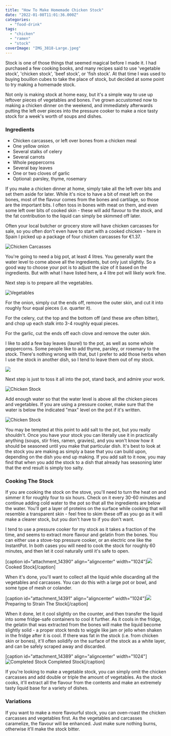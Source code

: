 ```yaml
---
title: "How To Make Homemade Chicken Stock"
date: "2022-01-08T11:01:36.000Z"
categories: 
  - "food-drink"
tags: 
  - "chicken"
  - "ramen"
  - "stock"
coverImage: "IMG_3818-Large.jpeg"
---
```


Stock is one of those things that seemed magical before I made it. I had purchased a few cooking books, and many recipes said to use 'vegetable stock', 'chicken stock', 'beef stock', or 'fish stock'. At that time I was used to buying bouillon cubes to take the place of stock, but decided at some point to try making a homemade stock.

Not only is making stock at home easy, but it's a simple way to use up leftover pieces of vegetables and bones. I've grown accustomed now to making a chicken dinner on the weekend, and immediately afterwards putting the left over pieces into the pressure cooker to make a nice tasty stock for a week's worth of soups and dishes.

### Ingredients

- Chicken carcasses, or left over bones from a chicken meal
- One yellow onion
- Several stalks of celery
- Several carrots
- Whole peppercorns
- Several bay leaves
- One or two cloves of garlic
- Optional: parsley, thyme, rosemary

If you make a chicken dinner at home, simply take all the left over bits and set them aside for later. While it's nice to have a bit of meat left on the bones, most of the flavour comes from the bones and cartilage, so those are the important bits. I often toss in bones with meat on them, and even some left over bits of cooked skin - these will add flavour to the stock, and the fat contribution to the liquid can simply be skimmed off later.

Often your local butcher or grocery store will have chicken carcasses for sale, so you often don't even have to start with a cooked chicken - here in Spain I picked up a package of four chicken carcasses for €1.37.

![Chicken Carcasses](images/IMG_3812-Large-768x1024.jpeg)

You're going to need a big pot, at least 4 litres. You generally want the water level to come above all the ingredients, but only just slightly. So a good way to choose your pot is to adjust the size of it based on the ingredients. But with what I have listed here, a 4 litre pot will likely work fine.

Next step is to prepare all the vegetables.

![Vegetables](images/IMG_3813-Large-1024x768.jpeg)

For the onion, simply cut the ends off, remove the outer skin, and cut it into roughly four equal pieces (i.e. quarter it).

For the celery, cut the top and the bottom off (and these are often bitter), and chop up each stalk into 3-4 roughly equal pieces.

For the garlic, cut the ends off each clove and remove the outer skin.

I like to add a few bay leaves (laurel) to the pot, as well as some whole peppercorns. Some people like to add thyme, parsley, or rosemary to the stock. There's nothing wrong with that, but I prefer to add those herbs when I use the stock in another dish, so I tend to leave them out of my stock.

![](images/IMG_3815-Large-1024x768.jpeg)

Next step is just to toss it all into the pot, stand back, and admire your work.

![Chicken Stock](images/IMG_3817-Large-1024x768.jpeg)

Add enough water so that the water level is above all the chicken pieces and vegetables. If you are using a pressure cooker, make sure that the water is below the indicated "max" level on the pot if it's written.

![Chicken Stock](images/IMG_3818-Large-1024x768.jpeg)

You may be tempted at this point to add salt to the pot, but you really shouldn't. Once you have your stock you can literally use it in practically anything (soups, stir fries, ramen, gravies), and you won't know how it should be seasoned until you make that particular dish. It's best to look at the stock you are making as simply a base that you can build upon, depending on the dish you end up making. If you add salt to it now, you may find that when you add the stock to a dish that already has seasoning later that the end result is simply too salty.

### Cooking The Stock

If you are cooking the stock on the stove, you'll need to turn the heat on and simmer it for roughly four to six hours. Check on it every 30-60 minutes and continue adding cold water to the pot so that all the ingredients are below the water. You'll get a layer of proteins on the surface while cooking that will resemble a transparent skin - feel free to skim these off as you go as it will make a clearer stock, but you don't have to if you don't want.

I tend to use a pressure cooker for my stock as it takes a fraction of the time, and seems to extract more flavour and gelatin from the bones. You can either use a stove-top pressure cooker, or an electric one like the InstantPot. In both cases you will need to cook the stock for roughly 60 minutes, and then let it cool naturally until it's safe to open.

\[caption id="attachment\_14390" align="aligncenter" width="1024"\]![](images/IMG_3825-Large-1-1024x768.jpeg) Cooked Stock\[/caption\]

When it's done, you'll want to collect all the liquid while discarding all the vegetables and carcasses. You can do this with a large pot or bowl, and some type of mesh or colander.

\[caption id="attachment\_14391" align="aligncenter" width="1024"\]![](images/IMG_3826-Large-1-1024x768.jpeg) Preparing to Strain The Stock\[/caption\]

When it done, let it cool slightly on the counter, and then transfer the liquid into some fridge-safe containers to cool it further. As it cools in the fridge, the gelatin that was extracted from the bones will make the liquid become slightly solid - a proper stock tends to wiggle like jam or jello when shaken in the fridge after it is cool. If there was fat in the stock (i.e. from chicken skin or bones), it'll often solidify on the surface of the stock as a white layer, and can be safely scraped away and discarded.

\[caption id="attachment\_14389" align="aligncenter" width="1024"\]![Completed Stock](images/IMG_3831-Large-1024x768.jpeg) Completed Stock\[/caption\]

If you're looking to make a vegetable stock, you can simply omit the chicken carcasses and add double or triple the amount of vegetables. As the stock cooks, it'll extract all the flavour from the contents and make an extremely tasty liquid base for a variety of dishes.

### Variations

If you want to make a more flavourful stock, you can oven-roast the chicken carcasses and vegetables first. As the vegetables and carcasses caramelize, the flavour will be enhanced. Just make sure nothing burns, otherwise it'll make the stock bitter.
